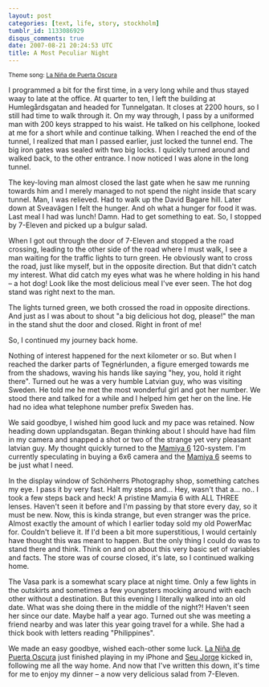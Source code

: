 ```yaml
---
layout: post
categories: [text, life, story, stockholm]
tumblr_id: 1133086929
disqus_comments: true
date: 2007-08-21 20:24:53 UTC
title: A Most Peculiar Night
---
```


<small>Theme song: <a href="spotify:track:5dSFtKVJvmaXiHtztUzDgU">La Niña de Puerta Oscura</a></small>

I programmed a bit for the first time, in a very long while and thus stayed waay to late at the office. At quarter to ten, I left the building at Humlegårdsgatan and headed for Tunnelgatan. It closes at 2200 hours, so I still had time to walk through it. On my way through, I pass by a uniformed man with 200 keys strapped to his waist. He talked on his cellphone, looked at me for a short while and continue talking. When I reached the end of the tunnel, I realized that man I passed earlier, just locked the tunnel end. The big iron gates was sealed with two big locks. I quickly turned around and walked back, to the other entrance. I now noticed I was alone in the long tunnel.

The key-loving man almost closed the last gate when he saw me running towards him and I merely managed to not spend the night inside that scary tunnel. Man, I was relieved. Had to walk up the David Bagare hill. Later down at Sveavägen I felt the hunger. And oh what a hunger for food it was. Last meal I had was lunch! Damn. Had to get something to eat. So, I stopped by 7-Eleven and picked up a bulgur salad.

When I got out through the door of 7-Eleven and stopped a the road crossing, leading to the other side of the road where I must walk, I see a man waiting for the traffic lights to turn green. He obviously want to cross the road, just like myself, but in the opposite direction. But that didn't catch my interest. What did catch my eyes what was he where holding in his hand – a hot dog! Look like the most delicious meal I've ever seen. The hot dog stand was right next to the man.

The lights turned green, we both crossed the road in opposite directions. And just as I was about to shout "a big delicious hot dog, please!" the man in the stand shut the door and closed. Right in front of me!

So, I continued my journey back home.

Nothing of interest happened for the next kilometer or so. But when I reached the darker parts of Tegnérlunden, a figure emerged towards me from the shadows, waving his hands like saying "hey, you, hold it right there". Turned out he was a very humble Latvian guy, who was visiting Sweden. He told me he met the most wonderful girl and got her number. We stood there and talked for a while and I helped him get her on the line. He had no idea what telephone number prefix Sweden has.

We said goodbye, I wished him good luck and my pace was retained. Now heading down upplandsgatan. Began thinking about I should have had film in my camera and snapped a shot or two of the strange yet very pleasant latvian guy. My thought quickly turned to the <a href="http://www.dantestella.com/technical/mamiya6.html">Mamiya 6</a> 120-system. I'm currently speculating in buying a 6x6 camera and the <a href="http://www.kenrockwell.com/mamiya/6.htm">Mamiya 6</a> seems to be just what I need.

In the display window of Schönherrs Photography shop, something catches my eye. I pass it by very fast. Halt my steps and... Hey, wasn't that a... no.. I took a few steps back and heck! A pristine Mamyia 6 with ALL THREE lenses. Haven't seen it before and I'm passing by that store every day, so it must be new. Now, this is kinda strange, but even stranger was the price. Almost exactly the amount of which I earlier today sold my old PowerMac for. Couldn't believe it. If I'd been a bit more superstitious, I would certainly have thought this was meant to happen. But the only thing I could do was to stand there and think. Think on and on about this very basic set of variables and facts. The store was of course closed, it's late, so I continued walking home.

The Vasa park is a somewhat scary place at night time. Only a few lights in the outskirts and sometimes a few youngsters mocking around with each other without a destination. But this evening I literally walked into an old date. What was she doing there in the middle of the night?! Haven't seen her since our date. Maybe half a year ago. Turned out she was meeting a friend nearby and was later this year going travel for a while. She had a thick book with letters reading "Philippines".

We made an easy goodbye, wished each-other some luck. <a href="spotify:track:5dSFtKVJvmaXiHtztUzDgU">La Niña de Puerta Oscura</a> just finished playing in my iPhone and <a href="spotify:track:5MbymuUrV9rmtnk3CwyenH">Seu Jorge</a> kicked in, following me all the way home. And now that I've written this down, it's time for me to enjoy my dinner – a now very delicious salad from 7-Eleven.

